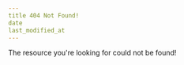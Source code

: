 ```yaml
---
title 404 Not Found!
date
last_modified_at
---
```


The resource you're looking for could not be found!
